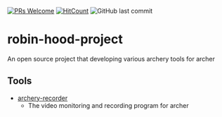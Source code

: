 [![PRs Welcome](https://img.shields.io/badge/PRs-welcome-brightgreen.svg?style=flat-square)](http://makeapullrequest.com)
[![HitCount](http://hits.dwyl.io/nulLeeKH/robin-hood-project.svg)](http://hits.dwyl.io/nulLeeKH/robin-hood-project)
![GitHub last commit](https://img.shields.io/github/last-commit/nulLeeKH/robin-hood-project.svg)

# robin-hood-project
An open source project that developing various archery tools for archer

## Tools

- [archery-recorder](https://github.com/nulLeeKH/archery-recorder)
    - The video monitoring and recording program for archer
